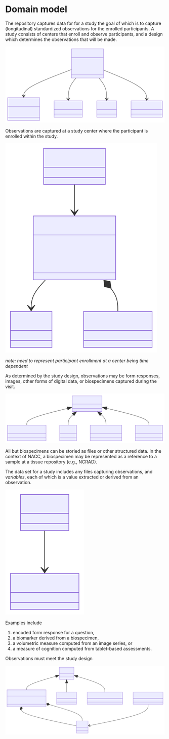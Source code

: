 # Domain model 

The repository captures data for for a study the goal of which is to capture (longitudinal) standardized observations for the enrolled participants.
A study consists of centers that enroll and observe participants, and a design which determines the observations that will be made.

![diagram](./02-domain-model-1.svg)

Observations are captured at a study center where the participant is enrolled within the study.

![diagram](./02-domain-model-2.svg)

*note: need to represent participant enrollment at a center being time dependent*

As determined by the study design, observations may be form responses, images, other forms of digital data, or biospecimens captured during the visit.

![diagram](./02-domain-model-3.svg)

All but biospecimens can be storied as files or other structured data.
In the context of NACC, a biospecimen may be represented as a reference to a sample at a tissue repository (e.g., NCRAD).

The data set for a study includes any files capturing observations, and *variables*, each of which is a value extracted or derived from an observation.

![diagram](./02-domain-model-4.svg)

Examples include

1.  encoded form response for a question, 
2.  a biomarker derived from a biospecimen,
3.  a volumetric measure computed from an image series, or
4.  a measure of cognition computed from tablet-based assessments.

Observations must meet the study design

![diagram](./02-domain-model-5.svg)